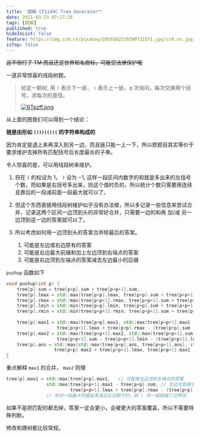 ```yaml
---
title: '题解 CF1149C Tree Generator™'
date: 2021-03-23 07:17:35
tags: [题解]
published: true
hideInList: false
feature: https://img.cc0.cn/pixabay/2019102219290732571.jpg!cc0.cn.jpg
isTop: false
---
```

~~这不但打了 TM 而且还是世界知名商标，可能受法律保护哦~~


一道非常惊喜的线段树题。
<!-- more -->


> 给定一颗树, 用 `(` 表示下一层， `)` 表示上一层，$q$ 次询问，每次交换两个括号，求每次的直径。
>
> [![6Tpzff.png](https://z3.ax1x.com/2021/03/22/6Tpzff.png)](https://imgtu.com/i/6Tpzff)

从上面的图我们可以得到一个结论：

**链是由形如 `))))(((((` 的字符串构成的**

因为肯定是退上来再深入到另一边，而且链只能一上一下，所以原题目其实等价于要求维护去掉所有匹配括号后长度最长的子串。

令人惊喜的是，可以用线段树来维护。

1. 将在 `(` 的权设为 $1$， `)` 设为 $-1$, 这样一段区间内数字的和就是多出来的左括号个数，而如果是右括号多出来，则这个值时负的，所以统计个数只需要用连续且靠后的一段减前面一段最大就可以了。

2. 但这个东西直接用线段树维护似乎没有办法做，所以多记录一些信息来尝试合并，记录这两个区间一边顶到头的非常好合并，只需要一边的和再 加/减 另一边顶到这一边的答案就可以了。

3. 所以考虑如何用一边顶到头的答案合并除最后的答案。
	1. 可能是左边或右边原有的答案
   1. 可能是右边最大前缀和加上左边顶到右端点的答案
   2. 可能是右边顶到左端点的答案减去左边最小的后缀
   
`pushup` 函数如下

```cpp
void pushup(int p) {
	tree[p].sum = tree[p+p].sum + tree[p+p+1].sum;
	tree[p].lmax = std::max(tree[p+p].lmax, tree[p+p].sum + tree[p+p+1].lmax);
	tree[p].rmax = std::max(tree[p+p+1].rmax, tree[p+p+1].sum + tree[p+p].rmax);
	tree[p].lmin = std::min(tree[p+p].lmin, tree[p+p].sum + tree[p+p+1].lmin);
	tree[p].rmin = std::min(tree[p+p+1].rmin, tree[p+p+1].sum + tree[p+p].rmin);
	
	tree[p].max1 = std::max(tree[p+p].max1, std::max(tree[p+p+1].max1 - tree[p+p].sum,
				   tree[p+p+1].lmax + tree[p+p].rmax - (tree[p+p].sum - tree[p+p].rmax)));
	tree[p].max2 = std::max(tree[p+p+1].max2, std::max(tree[p+p+1].sum + tree[p+p].max2,
				   tree[p+p+1].sum - tree[p+p+1].lmin - (tree[p+p+1].lmin + tree[p+p].rmin)));
	tree[p].ans = std::max(std::max(tree[p+p].ans, tree[p+p+1].ans), std::max(
				  tree[p+p].max2 + tree[p+p+1].lmax, tree[p+p+1].max1 - tree[p+p].rmin));			   
}
```

重点解释 `max1` 的合并， `max2` 同理

```cpp
tree[p].max1 = std::max(tree[p+p].max1,   // 可能是左边顶到左端点的答案
	           std::max(tree[p+p+1].max1 - tree[p+p].sum, // 左边全部被当成 ) 的一段，右边靠左最大的减去左边的和
			            tree[p+p+1].lmax + tree[p+p].rmax - (tree[p+p].sum - tree[p+p].rmax)));
		       // 中间一段最大的接起来减去左边剩下的，即 ( 的一段跨越了分界线
```
如果不是把匹配的都去掉，答案一定会更小，会被更大的答案覆盖，所以不需要特殊判断。

修改和建树都比较常规。

